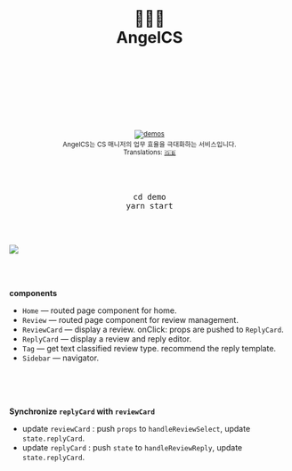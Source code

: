<div align="center">
  <h1>
    <br/>
    <br/>
    ️🧚🏻‍♀️
    <br />
    AngelCS
    <br />
    <br />
    <br />
    <br />
  </h1>
  <sup>
    <br />
    <br />
    <a href="#">
      <img src="https://img.shields.io/badge/demos-🚀-yellow.svg" alt="demos" />
    </a>
    <br />
    AngelCS는 CS 매니저의 업무 효율을 극대화하는 서비스입니다.
    <br />
    Translations: <a href="#">🇬🇧</a>
  </sup>
  <br />
  <br />
  <br />
  <br />
  <pre>cd demo<br/>yarn start</pre>
  <br />
  <br />
</div>

![](process.gif)

<br />
<br />

**components**
  - `Home` &mdash; routed page component for home.
  - `Review` &mdash; routed page component for review management.
  - `ReviewCard` &mdash; display a review. onClick: props are pushed to `ReplyCard`.
  - `ReplyCard` &mdash; display a review and reply editor.
  - `Tag` &mdash; get text classified review type. recommend the reply template.
  - `Sidebar` &mdash; navigator.
  
<br />
<br />
<br />

**Synchronize `replyCard` with `reviewCard`**
  - update `reviewCard` : push `props` to `handleReviewSelect`, update `state.replyCard`.
  - update `replyCard` : push `state` to `handleReviewReply`, update `state.replyCard`.

<br />
<br />
<br />
<br />
<br />
